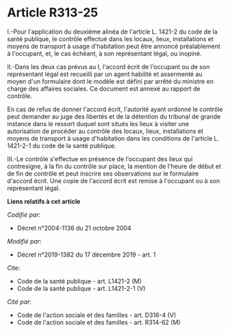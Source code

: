 # Article R313-25

I.-Pour l'application du deuxième alinéa de l'article L. 1421-2 du code de la santé publique, le contrôle effectué dans les
locaux, lieux, installations et moyens de transport à usage d'habitation peut être annoncé préalablement à l'occupant, et, le
cas échéant, à son représentant légal, ou inopiné.

II.-Dans les deux cas prévus au I, l'accord écrit de l'occupant ou de son représentant légal est recueilli par un agent
habilité et assermenté au moyen d'un formulaire dont le modèle est défini par arrêté du ministre en charge des affaires
sociales. Ce document est annexé au rapport de contrôle.

En cas de refus de donner l'accord écrit, l'autorité ayant ordonné le contrôle peut demander au juge des libertés et de la
détention du tribunal de grande instance dans le ressort duquel sont situés les lieux à visiter une autorisation de procéder
au contrôle des locaux, lieux, installations et moyens de transport à usage d'habitation dans les conditions de l'article L.
1421-2-1 du code de la santé publique.

III.-Le contrôle s'effectue en présence de l'occupant des lieux qui contresigne, à la fin du contrôle sur place, la mention
de l'heure de début et de fin de contrôle et peut inscrire ses observations sur le formulaire d'accord écrit. Une copie de
l'accord écrit est remise à l'occupant ou à son représentant légal.

**Liens relatifs à cet article**

_Codifié par_:

  - Décret n°2004-1136 du 21 octobre 2004

_Modifié par_:

  - Décret n°2019-1382 du 17 décembre 2019 - art. 1

_Cite_:

  - Code de la santé publique - art. L1421-2 (M)
  - Code de la santé publique - art. L1421-2-1 (V)

_Cité par_:

  - Code de l'action sociale et des familles - art. D316-4 (V)
  - Code de l'action sociale et des familles - art. R314-62 (M)
